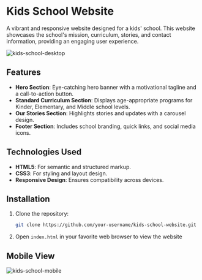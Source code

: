 # Kids School Website

A vibrant and responsive website designed for a kids' school. This website showcases the school's mission, curriculum, stories, and contact information, providing an engaging user experience.

![kids-school-desktop](https://github.com/user-attachments/assets/f8b522bd-fc9e-498e-b172-f91841ceda96)


## Features

- **Hero Section**: Eye-catching hero banner with a motivational tagline and a call-to-action button.
- **Standard Curriculum Section**: Displays age-appropriate programs for Kinder, Elementary, and Middle school levels.
- **Our Stories Section**: Highlights stories and updates with a carousel design.
- **Footer Section**: Includes school branding, quick links, and social media icons.

## Technologies Used

- **HTML5**: For semantic and structured markup.
- **CSS3**: For styling and layout design.
- **Responsive Design**: Ensures compatibility across devices.

## Installation

1. Clone the repository:
   ```bash
   git clone https://github.com/your-username/kids-school-website.git
2. Open ```index.html``` in your favorite web browser to view the website

## Mobile View

![kids-school-mobile](https://github.com/user-attachments/assets/10280203-fcbb-45e4-abe7-37ff0d10463d)
